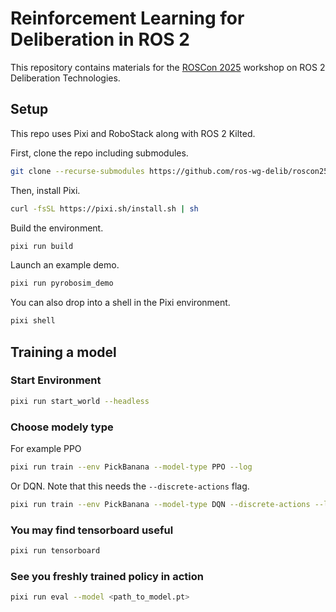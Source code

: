 # Reinforcement Learning for Deliberation in ROS 2

This repository contains materials for the [ROSCon 2025](https://roscon.ros.org/2025/) workshop on ROS 2 Deliberation Technologies.

## Setup

This repo uses Pixi and RoboStack along with ROS 2 Kilted.

First, clone the repo including submodules.

```bash
git clone --recurse-submodules https://github.com/ros-wg-delib/roscon25-workshop.git
```

Then, install Pixi.

```bash
curl -fsSL https://pixi.sh/install.sh | sh
```

Build the environment.

```bash
pixi run build
```

Launch an example demo.

```bash
pixi run pyrobosim_demo
```

You can also drop into a shell in the Pixi environment.

```bash
pixi shell
```

## Training a model

### Start Environment

```bash
pixi run start_world --headless
```

### Choose modely type
For example PPO
```bash
pixi run train --env PickBanana --model-type PPO --log
```
Or DQN.
Note that this needs the `--discrete-actions` flag.
```bash
pixi run train --env PickBanana --model-type DQN --discrete-actions --log
```

### You may find tensorboard useful
```bash
pixi run tensorboard
```

### See you freshly trained policy in action
```bash
pixi run eval --model <path_to_model.pt>
```
